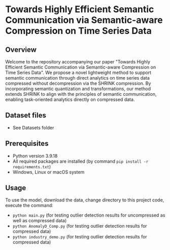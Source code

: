 # Towards Highly Efficient Semantic Communication via Semantic-aware Compression on Time Series Data


## Overview
Welcome to the repository accompanying our paper "Towards Highly Efficient Semantic Communication via Semantic-aware Compression on Time Series Data". We propose a novel lightweight method to support semantic communication through direct analytics on time series data compressed without decompression via the SHRINK compression. By incorporating semantic quantization and transformations, our method extends SHRINK to align with the principles of semantic communication, enabling task-oriented analytics directly on compressed data. 


## Dataset files
- See Datasets folder


## Prerequisites
- Python version 3.9.18
- All required packages are installed (by command `pip install -r requirements.txt`)
- Windows, Linux or macOS system


## Usage
To use the model, download the data, change directory to this project code, execute the command:
- `python main.py` (for testing outlier detection results for uncompressed as well as compressed data)
- `python AnomalyD_Comp.py` (for testing outlier detection results for compressed data)
- `python industry_demo.py` (for testing outlier detection results for compressed data)
